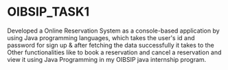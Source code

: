 # OIBSIP_TASK1
Developed a Online Reservation System as a console-based application by using Java programming languages, which takes the user's id and password for sign up & after fetching the data successfully it takes to the Other functionalities like to book a reservation and cancel a reservation and view it using Java Programming in my OIBSIP java internship program.
